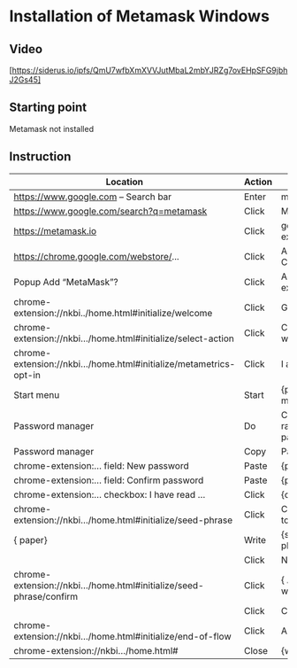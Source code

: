 # Installation of Metamask Windows

## Video
[https://siderus.io/ipfs/QmU7wfbXmXVVJutMbaL2mbYJRZg7ovEHpSFG9jbhJ2Gs45]

## Starting point
Metamask not installed

## Instruction
| Location	                                                        | Action| Object     |
| ---------                                                         | ------| ---------  |
| https://www.google.com – Search bar                               | Enter | metamask   |
| https://www.google.com/search?q=metamask                          | Click | MetaMask   |
| https://metamask.io                                               | Click | get chrome extension |
| https://chrome.google.com/webstore/...                            | Click | Add to Chrome |
| Popup Add “MetaMask”?	                                            | Click | Add extension |
| chrome-extension://nkbi../home.html#initialize/welcome            | Click | Get Started |
| chrome-extension://nkbi…/home.html#initialize/select-action       | Click | Create a wallet |
| chrome-extension://nkbi…/home.html#initialize/metametrics-opt-in  | Click | I agree
| Start menu	                                                      | Start | {password manager} |
| Password manager	                                                | Do    | Create random password |
| Password manager	                                                | Copy  | Password |
| chrome-extension:…    field: New password                         | Paste | {password} |
| chrome-extension:…    field: Confirm password                     | Paste | {password} |
| chrome-extension:…    checkbox: I have read …                     | Click | {checkbox} |
| chrome-extension://nkbi…/home.html#initialize/seed-phrase         | Click | Click here to reveal… |
| { paper}                                                          | Write | {seed phrase} |
|                                                                   | Click | Next       |
| chrome-extension://nkbi…/home.html#initialize/seed-phrase/confirm | Click | { All the words} |
|                                                                   | Click | Confirm   |
| chrome-extension://nkbi…/home.html#initialize/end-of-flow         | Click | All Done  |
| chrome-extension://nkbi…/home.html#                               | Close | {windows} |


